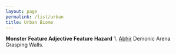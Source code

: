 ```yaml
---
layout: page
permalink: /list/urban
title: Urban Biome
---
```


<span class="a">**Monster**</span> <span class="b">**Feature Adjective**</span> <span class="b">**Feature**</span>  <span class="a">**Hazard**</span>
<span class="a"> 1. [Abhir](/monsters/abhir) </span> <span class="a">Demonic</span>  <span class="a">Arena</span> <span class="a">Grasping Walls</span>.
